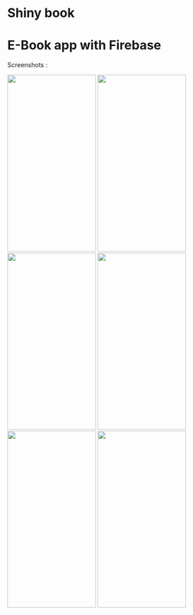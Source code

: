 # Shiny book

# E-Book app with Firebase

Screenshots : 

<img src="https://github.com/Nabijonov-Otabek-19/Book-app-with-Firebase/assets/81671570/035e2f77-a3fb-4ca9-ae1c-1460f5b0c8f5" width="200" height="400">
<img src="https://github.com/Nabijonov-Otabek-19/Book-app-with-Firebase/assets/81671570/5c211890-1d5f-45f7-b87a-fb53763e5a72" width="200" height="400">
<img src="https://github.com/Nabijonov-Otabek-19/Book-app-with-Firebase/assets/81671570/9a327423-de44-4d56-aed6-2b6edfa0f616" width="200" height="400">
<img src="https://github.com/Nabijonov-Otabek-19/Book-app-with-Firebase/assets/81671570/8f0f404b-ee99-427c-8f35-878f2b1d28a8" width="200" height="400">
<img src="https://github.com/Nabijonov-Otabek-19/Book-app-with-Firebase/assets/81671570/b7362d93-06bd-49c1-aa49-361ce0f8f7d6" width="200" height="400">
<img src="https://github.com/Nabijonov-Otabek-19/Book-app-with-Firebase/assets/81671570/9e7293f0-5d02-4c7e-9bcd-975d63be0869" width="200" height="400">
